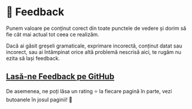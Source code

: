 # 💬 Feedback

Punem valoare pe conținut corect din toate punctele de vedere și dorim să fie cât mai actual tot ceea ce realizăm.

Dacă ai găsit greșeli gramaticale, exprimare incorectă, conținut datat sau incorect, sau ai întâmpinat orice altă problemă nescrisă aici, te rugăm nu ezita să lași feedback.

## [Lasă-ne Feedback pe GitHub](https://github.com/ligaac/docs/issues/new?assignees=&labels=feedback&template=feedback-con-inut.md&title=%5BFeedback%5D+%3Cintrodu+aici+titlul+pe+scurt%3E)

De asemenea, ne poți lăsa un rating ⭐ la fiecare pagină în parte, vezi butoanele în josul paginii! 🙈

